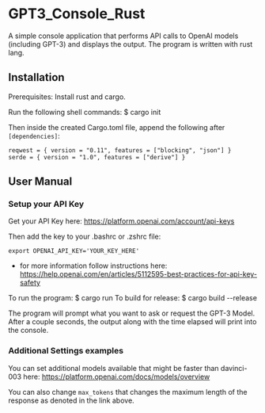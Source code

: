 # GPT3_Console_Rust
A simple console application that performs API calls to OpenAI models (including GPT-3) and displays the output. The program is written with rust lang.

## Installation
Prerequisites:
Install rust and cargo.

Run the following shell commands:
$ cargo init

Then inside the created Cargo.toml file, append the following after `[dependencies]`:
```
reqwest = { version = "0.11", features = ["blocking", "json"] }
serde = { version = "1.0", features = ["derive"] }
```


## User Manual

### Setup your API Key
Get your API Key here:
https://platform.openai.com/account/api-keys

Then add the key to your .bashrc or .zshrc file:
```
export OPENAI_API_KEY='YOUR_KEY_HERE'
```
* for more information follow instructions here: https://help.openai.com/en/articles/5112595-best-practices-for-api-key-safety

To run the program:
$ cargo run 
To build for release:
$ cargo build --release

The program will prompt what you want to ask or request the GPT-3 Model. After a couple seconds, the output along with the time elapsed will print into the console.

### Additional Settings examples
You can set additional models available that might be faster than davinci-003 here:
https://platform.openai.com/docs/models/overview

You can also change `max_tokens` that changes the maximum length of the response as denoted in the link above.
